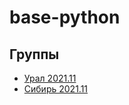 # base-python

## Группы

- [Урал 2021.11](https://github.com/iteco-evraz/base-python/tree/ural-2021.11)
- [Сибирь 2021.11](https://github.com/iteco-evraz/base-python/tree/siberia-2021.11)
